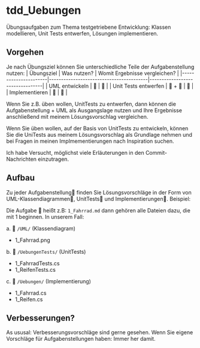 # tdd_Uebungen
Übungsaufgaben zum Thema testgetriebene Entwicklung: Klassen modellieren, Unit Tests entwerfen, Lösungen implementieren.

## Vorgehen
Je nach Übungsziel können Sie unterschiedliche Teile der Aufgabenstellung nutzen:
| Übungsziel           | Was nutzen?                             | Womit Ergebnisse vergleichen?   |
|----------------------|-----------------------------------------|---------------------------------|
| UML entwickeln       | :newspaper:                        | :art:            |
| Unit Tests entwerfen | :newspaper: + :art: | :traffic_light: |
| Implementieren       | :traffic_light:       | :bookmark_tabs:            |


Wenn Sie z.B. üben wollen, UnitTests zu entwerfen, dann können die Aufgabenstellung + UML als Ausgangslage nutzen und Ihre Ergebnisse anschließend mit meinem Lösungsvorschlag vergleichen.

Wenn Sie üben wollen, auf der Basis von UnitTests zu entwickeln, können Sie die UniTests aus meinem Lösungsvorschlag als Grundlage nehmen und bei Fragen in meinen Implmementierungen nach Inspiration suchen.

Ich habe Versucht, möglichst viele Erläuterungen in den Commit-Nachrichten einzutragen.

## Aufbau
Zu jeder Aufgabenstellung:newspaper: finden Sie Lösungsvorschläge in der Form von UML-Klassendiagrammen:art:, UnitTests:traffic_light: und Implementierungen:bookmark_tabs:. Beispiel:

Die Aufgabe :newspaper: heißt z.B: `1_Fahrrad.md` dann gehören alle Dateien dazu, die mit 1 beginnen. In unserem Fall:

a. :art: `/UML/` (Klassendiagram) 
- 1_Fahrrad.png 

b. :traffic_light: `/UebungenTests/` (UnitTests) 
- 1_FahrradTests.cs
- 1_ReifenTests.cs

c. :bookmark_tabs: `/Uebungen/` (Implementierung) 
- 1_Fahrrad.cs
- 1_Reifen.cs


## Verbesserungen?
As ususal: Verbesserungsvorschläge sind gerne gesehen. Wenn Sie eigene Vorschläge für Aufgabenstellungen haben: Immer her damit.
